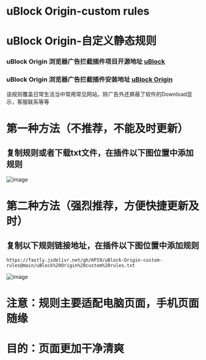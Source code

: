 # uBlock Origin-custom rules  
# uBlock Origin-自定义静态规则  
### uBlock Origin 浏览器广告拦截插件项目开源地址 [uBlock](https://github.com/gorhill/uBlock/)
### uBlock Origin 浏览器广告拦截插件安装地址 [uBlock Origin](https://chrome.google.com/webstore/detail/ublock-origin/cjpalhdlnbpafiamejdnhcphjbkeiagm/)
该规则覆盖日常生活当中常用常见网站，除广告外还屏蔽了软件的Download显示，客服联系等等
# 第一种方法（不推荐，不能及时更新）
## 复制规则或者下载txt文件，在插件以下图位置中添加规则
![image](https://github.com/KPI0/uBlock-Origin-custom-rules/blob/main/images/Snipaste_2022-02-28_18-40-26.png)
# 第二种方法（强烈推荐，方便快捷更新及时）
## 复制以下规则链接地址，在插件以下图位置中添加规则

    https://fastly.jsdelivr.net/gh/KPI0/uBlock-Origin-custom-rules@main/uBlock%20Origin%20custom%20rules.txt
    
![image](https://github.com/KPI0/uBlock-Origin-custom-rules/blob/main/images/Snipaste_2022-02-28_18-36-37.png)
# 注意：规则主要适配电脑页面，手机页面随缘
# 目的：页面更加干净清爽
